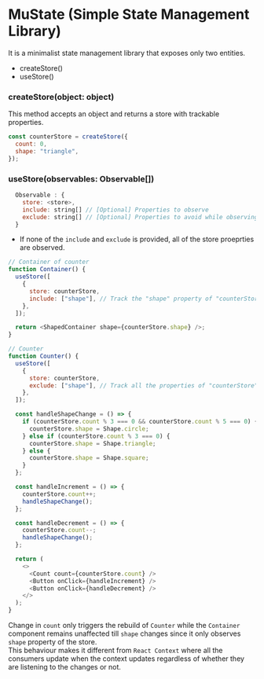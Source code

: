 # MuState (Simple State Management Library)

It is a minimalist state management library that exposes only two entities.

- createStore()
- useStore()

### createStore(object: object)

This method accepts an object and returns a store with trackable properties.

```js
const counterStore = createStore({
  count: 0,
  shape: "triangle",
});
```

### useStore(observables: Observable[])

```js
  Observable : {
    store: <store>,
    include: string[] // [Optional] Properties to observe
    exclude: string[] // [Optional] Properties to avoid while observing
  }
```

- If none of the `include` and `exclude` is provided, all of the store proeprties are observed.

```js
// Container of counter
function Container() {
  useStore([
    {
      store: counterStore,
      include: ["shape"], // Track the "shape" property of "counterStore" and only re-render if it changes
    },
  ]);

  return <ShapedContainer shape={counterStore.shape} />;
}
```

```js
// Counter
function Counter() {
  useStore([
    {
      store: counterStore,
      exclude: ["shape"], // Track all the properties of "counterStore" except "shape"
    },
  ]);

  const handleShapeChange = () => {
    if (counterStore.count % 3 === 0 && counterStore.count % 5 === 0) {
      counterStore.shape = Shape.circle;
    } else if (counterStore.count % 3 === 0) {
      counterStore.shape = Shape.triangle;
    } else {
      counterStore.shape = Shape.square;
    }
  };

  const handleIncrement = () => {
    counterStore.count++;
    handleShapeChange();
  };

  const handleDecrement = () => {
    counterStore.count--;
    handleShapeChange();
  };

  return (
    <>
      <Count count={counterStore.count} />
      <Button onClick={handleIncrement} />
      <Button onClick={handleDecrement} />
    </>
  );
}
```

Change in `count` only triggers the rebuild of `Counter` while the `Container` component remains unaffected till `shape` changes since it only observes `shape` property of the store.  
This behaviour makes it different from `React Context` where all the consumers update when the context updates regardless of whether they are listening to the changes or not.
